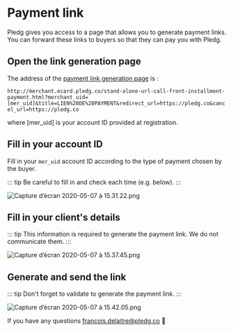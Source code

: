# Payment link

Pledg gives you access to a page that allows you to generate payment links. You can forward these links to buyers so that they can pay you with Pledg.

## Open the link generation page

The address of the [payment link generation page](http://merchant.ecard.pledg.co/stand-alone-url-call-front-installment-payment.html?merchant_uid=mer_35c64fe7-aecc-469b-bbde-05c0d2572931&title=LIEN%20DE%20PAIEMENT&redirect_url=https://pledg.co&cancel_url=https://pledg.co) is :

`http://merchant.ecard.pledg.co/stand-alone-url-call-front-installment-payment.html?merchant_uid=[mer_uid]&title=LIEN%20DE%20PAYMENT&redirect_url=https://pledg.co&cancel_url=https://pledg.co`

where [mer_uid] is your account ID provided at registration.

## Fill in your account ID

Fill in your `mer_uid` account ID according to the type of payment chosen by the buyer.

::: tip
Be careful to fill in and check each time (e.g. below).
:::

![Capture d’écran 2020-05-07 à 15.31.22.png](https://storage.googleapis.com/slite-api-files-production/files/9f93d846-b5ec-4017-8dee-0e2f3f6dab8f/Capture%2520d%25u2019e%25u0301cran%25202020-05-07%2520a%25u0300%252015.31.22.png)

## Fill in your client's details

::: tip
This information is required to generate the payment link. We do not communicate them.
:::

![Capture d’écran 2020-05-07 à 15.37.45.png](https://storage.googleapis.com/slite-api-files-production/files/f5530eec-8daf-42c8-859d-a5e183bc8136/Capture%2520d%25u2019e%25u0301cran%25202020-05-07%2520a%25u0300%252015.37.45.png)

## Generate and send the link

::: tip
Don't forget to validate to generate the payment link.
:::

![Capture d’écran 2020-05-07 à 15.42.05.png](https://storage.googleapis.com/slite-api-files-production/files/8dc7fab7-fa4f-4bef-afb9-0907473478fb/Capture%2520d%25u2019e%25u0301cran%25202020-05-07%2520a%25u0300%252015.42.05.png)

If you have any questions francois.delaitre@pledg.co 👋

